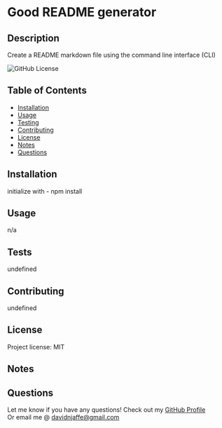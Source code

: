 # Good README generator

## Description 

Create a README markdown file using the command line interface (CLI)
                
![GitHub License](https://img.shields.io/badge/license-MIT-green.svg)

## Table of Contents
                                           
* [Installation](#installation)
* [Usage](#usage)
* [Testing](#tests)
* [Contributing](#contributing)
* [License](#license)
* [Notes](#notes)
* [Questions](#questions)
                    
## Installation
                      
initialize with - npm install
                     
## Usage 
                      
n/a

## Tests
                      
undefined

## Contributing
                      
undefined
                    
## License
                      
Project license: MIT

## Notes


                                                        
## Questions
Let me know if you have any questions! Check out my [GitHub Profile](https://github.com/davidnjaffe)                 
Or email me @ <davidnjaffe@gmail.com>
                      
